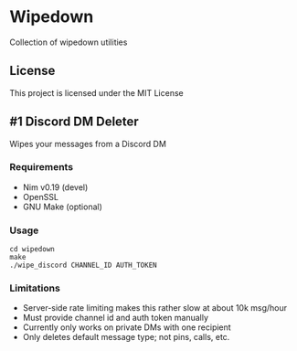 # Wipedown
Collection of wipedown utilities

## License
This project is licensed under the MIT License

## #1 Discord DM Deleter
Wipes your messages from a Discord DM

### Requirements
- Nim v0.19 (devel)
- OpenSSL
- GNU Make (optional)

### Usage
```
cd wipedown
make
./wipe_discord CHANNEL_ID AUTH_TOKEN
```

### Limitations
- Server-side rate limiting makes this rather slow at about 10k msg/hour
- Must provide channel id and auth token manually
- Currently only works on private DMs with one recipient
- Only deletes default message type; not pins, calls, etc.

